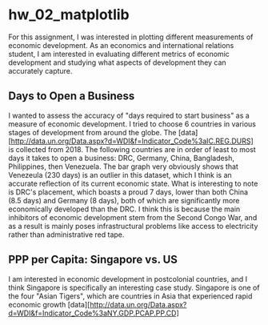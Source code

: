 # hw_02_matplotlib

For this assignment, I was interested in plotting different measurements of economic development. As an economics and international relations student, I am interested in evaluating different metrics of economic development and studying what aspects of development they can accurately capture.

## Days to Open a Business

I wanted to assess the accuracy of "days required to start business" as a measure of economic development. I tried to choose 6 countries in various stages of development from around the globe. The [data][http://data.un.org/Data.aspx?d=WDI&f=Indicator_Code%3aIC.REG.DURS] is collected from 2018. The following countries are in order of least to most days it takes to open a business: DRC, Germany, China, Bangladesh, Philippines, then Venezuela. The bar graph very obviously shows that Venezeula (230 days) is an outlier in this dataset, which I think is an accurate reflection of its current economic state. What is interesting to note is DRC's placement, which boasts a proud 7 days, lower than both China (8.5 days) and Germany (8 days), both of which are significantly more economically developed than the DRC. I think this is because the main inhibitors of economic development stem from the Second Congo War, and as a result is mainly poses infrastructural problems like access to electricity rather than administrative red tape. 

## PPP per Capita: Singapore vs. US

I am interested in economic development in postcolonial countries, and I think Singapore is specifically an interesting case study. Singapore is one of the four "Asian Tigers", which are countries in Asia that experienced rapid economic growth 
[data][http://data.un.org/Data.aspx?d=WDI&f=Indicator_Code%3aNY.GDP.PCAP.PP.CD]
